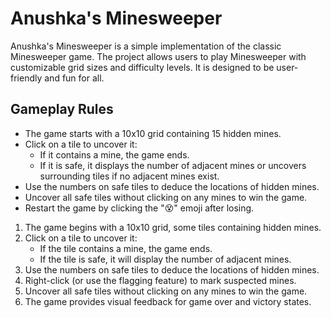 # Anushka's Minesweeper

Anushka's Minesweeper is a simple implementation of the classic Minesweeper game. The project allows users to play Minesweeper with customizable grid sizes and difficulty levels. It is designed to be user-friendly and fun for all.

## Gameplay Rules
- The game starts with a 10x10 grid containing 15 hidden mines.
- Click on a tile to uncover it:
    - If it contains a mine, the game ends.
    - If it is safe, it displays the number of adjacent mines or uncovers surrounding tiles if no adjacent mines exist.
- Use the numbers on safe tiles to deduce the locations of hidden mines.
- Uncover all safe tiles without clicking on any mines to win the game.
- Restart the game by clicking the "😵" emoji after losing.
1. The game begins with a 10x10 grid, some tiles containing hidden mines.
2. Click on a tile to uncover it:
    - If the tile contains a mine, the game ends.
    - If the tile is safe, it will display the number of adjacent mines.
3. Use the numbers on safe tiles to deduce the locations of hidden mines.
4. Right-click (or use the flagging feature) to mark suspected mines.
5. Uncover all safe tiles without clicking on any mines to win the game.
6. The game provides visual feedback for game over and victory states.

